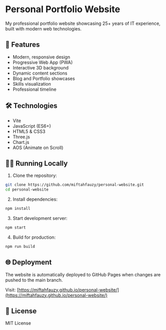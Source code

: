 # Personal Portfolio Website

My professional portfolio website showcasing 25+ years of IT experience, built with modern web technologies.

## 🚀 Features

- Modern, responsive design
- Progressive Web App (PWA)
- Interactive 3D background
- Dynamic content sections
- Blog and Portfolio showcases
- Skills visualization
- Professional timeline

## 🛠️ Technologies

- Vite
- JavaScript (ES6+)
- HTML5 & CSS3
- Three.js
- Chart.js
- AOS (Animate on Scroll)

## 🏃‍♂️ Running Locally

1. Clone the repository:
```bash
git clone https://github.com/miftahfauzy/personal-website.git
cd personal-website
```

2. Install dependencies:
```bash
npm install
```

3. Start development server:
```bash
npm start
```

4. Build for production:
```bash
npm run build
```

## 🌐 Deployment

The website is automatically deployed to GitHub Pages when changes are pushed to the main branch.

Visit: [https://miftahfauzy.github.io/personal-website/](https://miftahfauzy.github.io/personal-website/)

## 📝 License

MIT License
